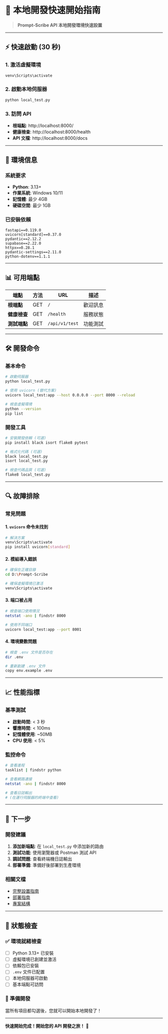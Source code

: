 # 🚀 本地開發快速開始指南

> **Prompt-Scribe API 本地開發環境快速設置**

---

## ⚡ 快速啟動 (30 秒)

### 1. 激活虛擬環境
```bash
venv\Scripts\activate
```

### 2. 啟動本地伺服器
```bash
python local_test.py
```

### 3. 訪問 API
- **根端點**: http://localhost:8000/
- **健康檢查**: http://localhost:8000/health
- **API 文檔**: http://localhost:8000/docs

---

## 🔧 環境信息

### 系統要求
- **Python**: 3.13+
- **作業系統**: Windows 10/11
- **記憶體**: 最少 4GB
- **硬碟空間**: 最少 1GB

### 已安裝依賴
```
fastapi==0.119.0
uvicorn[standard]==0.37.0
pydantic==2.12.2
supabase==2.22.0
httpx==0.28.1
pydantic-settings==2.11.0
python-dotenv==1.1.1
```

---

## 📊 可用端點

| 端點 | 方法 | URL | 描述 |
|------|------|-----|------|
| **根端點** | GET | `/` | 歡迎訊息 |
| **健康檢查** | GET | `/health` | 服務狀態 |
| **測試端點** | GET | `/api/v1/test` | 功能測試 |

---

## 🛠️ 開發命令

### 基本命令
```bash
# 啟動伺服器
python local_test.py

# 使用 uvicorn (替代方案)
uvicorn local_test:app --host 0.0.0.0 --port 8000 --reload

# 檢查虛擬環境
python --version
pip list
```

### 開發工具
```bash
# 安裝開發依賴 (可選)
pip install black isort flake8 pytest

# 格式化代碼 (可選)
black local_test.py
isort local_test.py

# 檢查代碼品質 (可選)
flake8 local_test.py
```

---

## 🔍 故障排除

### 常見問題

#### 1. `uvicorn` 命令未找到
```bash
# 解決方案
venv\Scripts\activate
pip install uvicorn[standard]
```

#### 2. 模組導入錯誤
```bash
# 確保在正確目錄
cd D:\Prompt-Scribe

# 確保虛擬環境已激活
venv\Scripts\activate
```

#### 3. 端口被占用
```bash
# 檢查端口使用情況
netstat -ano | findstr 8000

# 使用不同端口
uvicorn local_test:app --port 8001
```

#### 4. 環境變數問題
```bash
# 檢查 .env 文件是否存在
dir .env

# 重新創建 .env 文件
copy env.example .env
```

---

## 📈 性能指標

### 基準測試
- **啟動時間**: < 3 秒
- **響應時間**: < 100ms
- **記憶體使用**: ~50MB
- **CPU 使用**: < 5%

### 監控命令
```bash
# 查看進程
tasklist | findstr python

# 查看網路連接
netstat -ano | findstr 8000

# 查看日誌輸出
# (在運行伺服器的終端中查看)
```

---

## 🎯 下一步

### 開發建議
1. **添加新端點**: 在 `local_test.py` 中添加新的路由
2. **測試功能**: 使用瀏覽器或 Postman 測試 API
3. **調試問題**: 查看終端機日誌輸出
4. **部署準備**: 準備好後部署到生產環境

### 相關文檔
- [完整設置指南](.speckit/LOCAL_DEVELOPMENT_SETUP.md)
- [部署指南](DEPLOYMENT_GUIDE.md)
- [專案結構](PROJECT_STRUCTURE.md)

---

## 🎊 狀態檢查

### ✅ 環境就緒檢查
- [ ] Python 3.13+ 已安裝
- [ ] 虛擬環境已創建並激活
- [ ] 依賴包已安裝
- [ ] `.env` 文件已配置
- [ ] 本地伺服器可啟動
- [ ] 基本端點可訪問

### 🚀 準備開發
當所有項目都勾選後，您就可以開始本地開發了！

---

**快速開始完成！開始您的 API 開發之旅！** 🚀
